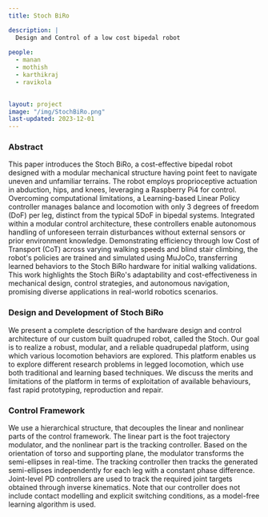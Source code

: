 ```yaml
---
title: Stoch BiRo

description: |
  Design and Control of a low cost bipedal robot
  
people:
  - manan
  - mothish
  - karthikraj
  - ravikola
 

layout: project
image: "/img/StochBiRo.png"
last-updated: 2023-12-01
---
```

### Abstract 
This paper introduces the Stoch BiRo, a cost-effective bipedal robot designed with a modular mechanical structure having point feet to navigate uneven and unfamiliar terrains. The robot employs proprioceptive actuation in abduction, hips, and knees, leveraging a Raspberry Pi4 for control. Overcoming computational limitations, a Learning-based Linear Policy controller manages balance and locomotion with only 3 degrees of freedom (DoF) per leg, distinct from the typical 5DoF in bipedal systems. Integrated within a modular control architecture, these controllers enable autonomous handling of unforeseen terrain disturbances without external sensors or prior environment knowledge. Demonstrating efficiency through low Cost of Transport (CoT) across varying walking speeds and blind stair climbing, the robot's policies are trained and simulated using MuJoCo, transferring learned behaviors to the Stoch BiRo hardware for initial walking validations. This work highlights the Stoch BiRo's adaptability and cost-effectiveness in mechanical design, control strategies, and autonomous navigation, promising diverse applications in real-world robotics scenarios.

### Design and Development of Stoch BiRo
We present a complete description of the hardware design and control architecture of our custom built quadruped robot, called the Stoch. Our goal is to realize a robust, modular, and a reliable quadrupedal platform, using which various locomotion behaviors are explored. This platform enables us to explore different research problems in legged locomotion, which use both traditional and learning based techniques. We discuss the merits and limitations of the platform in terms of exploitation of available behaviours, fast rapid prototyping, reproduction and repair.

### Control Framework 
We use a hierarchical structure, that decouples the linear and nonlinear parts of the control framework. The linear part is the foot trajectory modulator, and the nonlinear part is the tracking controller. Based on the orientation of torso and supporting plane, the modulator transforms the semi-ellipses in real-time. The tracking controller then tracks the generated semi-ellipses independently for each leg with a constant phase difference.
Joint-level PD controllers are used to track the required joint targets obtained through inverse kinematics. Note that our controller does not include contact modelling and explicit switching conditions, as a model-free learning algorithm
is used.
